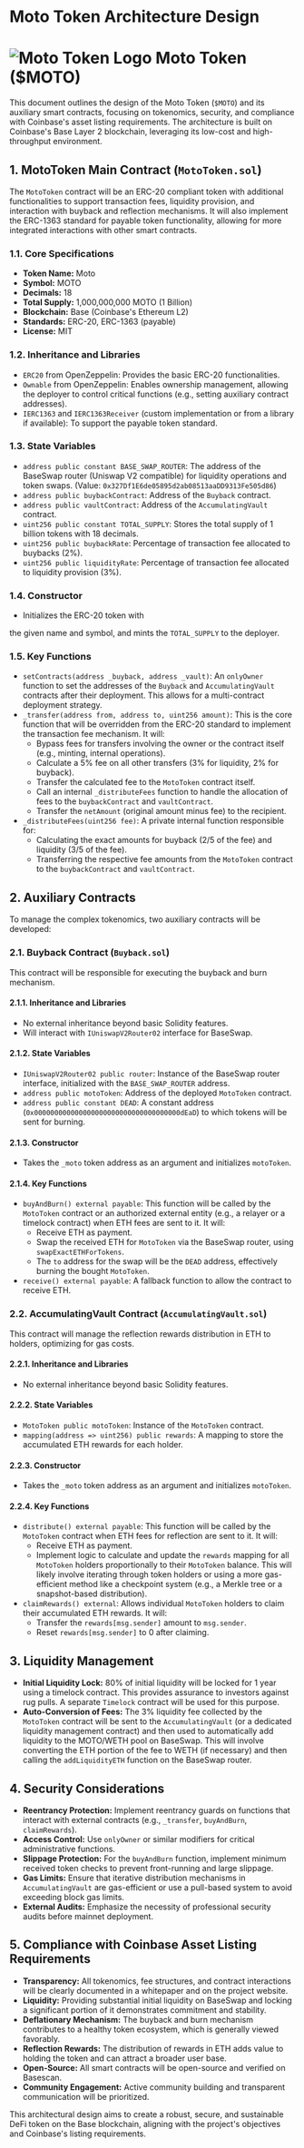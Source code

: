 # Moto Token Architecture Design

# ![Moto Token Logo](https://qgmvsvq5fn67imzt.public.blob.vercel-storage.com/logo-bulat/%24moto.svg) Moto Token ($MOTO)

This document outlines the design of the Moto Token (`$MOTO`) and its auxiliary smart contracts, focusing on tokenomics, security, and compliance with Coinbase's asset listing requirements. The architecture is built on Coinbase's Base Layer 2 blockchain, leveraging its low-cost and high-throughput environment.

## 1. MotoToken Main Contract (`MotoToken.sol`)

The `MotoToken` contract will be an ERC-20 compliant token with additional functionalities to support transaction fees, liquidity provision, and interaction with buyback and reflection mechanisms. It will also implement the ERC-1363 standard for payable token functionality, allowing for more integrated interactions with other smart contracts.

### 1.1. Core Specifications
- **Token Name:** Moto
- **Symbol:** MOTO
- **Decimals:** 18
- **Total Supply:** 1,000,000,000 MOTO (1 Billion)
- **Blockchain:** Base (Coinbase's Ethereum L2)
- **Standards:** ERC-20, ERC-1363 (payable)
- **License:** MIT

### 1.2. Inheritance and Libraries
- `ERC20` from OpenZeppelin: Provides the basic ERC-20 functionalities.
- `Ownable` from OpenZeppelin: Enables ownership management, allowing the deployer to control critical functions (e.g., setting auxiliary contract addresses).
- `IERC1363` and `IERC1363Receiver` (custom implementation or from a library if available): To support the payable token standard.

### 1.3. State Variables
- `address public constant BASE_SWAP_ROUTER`: The address of the BaseSwap router (Uniswap V2 compatible) for liquidity operations and token swaps. (Value: `0x327Df1E6de05895d2ab08513aaDD9313Fe505d86`)
- `address public buybackContract`: Address of the `Buyback` contract.
- `address public vaultContract`: Address of the `AccumulatingVault` contract.
- `uint256 public constant TOTAL_SUPPLY`: Stores the total supply of 1 billion tokens with 18 decimals.
- `uint256 public buybackRate`: Percentage of transaction fee allocated to buybacks (2%).
- `uint256 public liquidityRate`: Percentage of transaction fee allocated to liquidity provision (3%).

### 1.4. Constructor
- Initializes the ERC-20 token with 


the given name and symbol, and mints the `TOTAL_SUPPLY` to the deployer.

### 1.5. Key Functions
- `setContracts(address _buyback, address _vault)`: An `onlyOwner` function to set the addresses of the `Buyback` and `AccumulatingVault` contracts after their deployment. This allows for a multi-contract deployment strategy.
- `_transfer(address from, address to, uint256 amount)`: This is the core function that will be overridden from the ERC-20 standard to implement the transaction fee mechanism. It will:
    - Bypass fees for transfers involving the owner or the contract itself (e.g., minting, internal operations).
    - Calculate a 5% fee on all other transfers (3% for liquidity, 2% for buyback).
    - Transfer the calculated fee to the `MotoToken` contract itself.
    - Call an internal `_distributeFees` function to handle the allocation of fees to the `buybackContract` and `vaultContract`.
    - Transfer the `netAmount` (original amount minus fee) to the recipient.
- `_distributeFees(uint256 fee)`: A private internal function responsible for:
    - Calculating the exact amounts for buyback (2/5 of the fee) and liquidity (3/5 of the fee).
    - Transferring the respective fee amounts from the `MotoToken` contract to the `buybackContract` and `vaultContract`.

## 2. Auxiliary Contracts

To manage the complex tokenomics, two auxiliary contracts will be developed:

### 2.1. Buyback Contract (`Buyback.sol`)

This contract will be responsible for executing the buyback and burn mechanism.

#### 2.1.1. Inheritance and Libraries
- No external inheritance beyond basic Solidity features.
- Will interact with `IUniswapV2Router02` interface for BaseSwap.

#### 2.1.2. State Variables
- `IUniswapV2Router02 public router`: Instance of the BaseSwap router interface, initialized with the `BASE_SWAP_ROUTER` address.
- `address public motoToken`: Address of the deployed `MotoToken` contract.
- `address public constant DEAD`: A constant address (`0x000000000000000000000000000000000000dEaD`) to which tokens will be sent for burning.

#### 2.1.3. Constructor
- Takes the `_moto` token address as an argument and initializes `motoToken`.

#### 2.1.4. Key Functions
- `buyAndBurn() external payable`: This function will be called by the `MotoToken` contract or an authorized external entity (e.g., a relayer or a timelock contract) when ETH fees are sent to it. It will:
    - Receive ETH as payment.
    - Swap the received ETH for `MotoToken` via the BaseSwap router, using `swapExactETHForTokens`.
    - The `to` address for the swap will be the `DEAD` address, effectively burning the bought `MotoToken`.
- `receive() external payable`: A fallback function to allow the contract to receive ETH.

### 2.2. AccumulatingVault Contract (`AccumulatingVault.sol`)

This contract will manage the reflection rewards distribution in ETH to holders, optimizing for gas costs.

#### 2.2.1. Inheritance and Libraries
- No external inheritance beyond basic Solidity features.

#### 2.2.2. State Variables
- `MotoToken public motoToken`: Instance of the `MotoToken` contract.
- `mapping(address => uint256) public rewards`: A mapping to store the accumulated ETH rewards for each holder.

#### 2.2.3. Constructor
- Takes the `_moto` token address as an argument and initializes `motoToken`.

#### 2.2.4. Key Functions
- `distribute() external payable`: This function will be called by the `MotoToken` contract when ETH fees for reflection are sent to it. It will:
    - Receive ETH as payment.
    - Implement logic to calculate and update the `rewards` mapping for all `MotoToken` holders proportionally to their `MotoToken` balance. This will likely involve iterating through token holders or using a more gas-efficient method like a checkpoint system (e.g., a Merkle tree or a snapshot-based distribution).
- `claimRewards() external`: Allows individual `MotoToken` holders to claim their accumulated ETH rewards. It will:
    - Transfer the `rewards[msg.sender]` amount to `msg.sender`.
    - Reset `rewards[msg.sender]` to 0 after claiming.

## 3. Liquidity Management

- **Initial Liquidity Lock:** 80% of initial liquidity will be locked for 1 year using a timelock contract. This provides assurance to investors against rug pulls. A separate `Timelock` contract will be used for this purpose.
- **Auto-Conversion of Fees:** The 3% liquidity fee collected by the `MotoToken` contract will be sent to the `AccumulatingVault` (or a dedicated liquidity management contract) and then used to automatically add liquidity to the MOTO/WETH pool on BaseSwap. This will involve converting the ETH portion of the fee to WETH (if necessary) and then calling the `addLiquidityETH` function on the BaseSwap router.

## 4. Security Considerations

- **Reentrancy Protection:** Implement reentrancy guards on functions that interact with external contracts (e.g., `_transfer`, `buyAndBurn`, `claimRewards`).
- **Access Control:** Use `onlyOwner` or similar modifiers for critical administrative functions.
- **Slippage Protection:** For the `buyAndBurn` function, implement minimum received token checks to prevent front-running and large slippage.
- **Gas Limits:** Ensure that iterative distribution mechanisms in `AccumulatingVault` are gas-efficient or use a pull-based system to avoid exceeding block gas limits.
- **External Audits:** Emphasize the necessity of professional security audits before mainnet deployment.

## 5. Compliance with Coinbase Asset Listing Requirements

- **Transparency:** All tokenomics, fee structures, and contract interactions will be clearly documented in a whitepaper and on the project website.
- **Liquidity:** Providing substantial initial liquidity on BaseSwap and locking a significant portion of it demonstrates commitment and stability.
- **Deflationary Mechanism:** The buyback and burn mechanism contributes to a healthy token ecosystem, which is generally viewed favorably.
- **Reflection Rewards:** The distribution of rewards in ETH adds value to holding the token and can attract a broader user base.
- **Open-Source:** All smart contracts will be open-source and verified on Basescan.
- **Community Engagement:** Active community building and transparent communication will be prioritized.

This architectural design aims to create a robust, secure, and sustainable DeFi token on the Base blockchain, aligning with the project's objectives and Coinbase's listing requirements.

